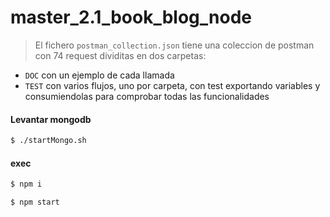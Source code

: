 # master_2.1_book_blog_node

> El fichero `postman_collection.json` tiene una coleccion de postman con 74 request dividitas en dos carpetas:

* `DOC` con un ejemplo de cada llamada
* `TEST` con varios flujos, uno por carpeta, con test exportando variables y consumiendolas para comprobar todas las funcionalidades

#### Levantar mongodb

```bash
$ ./startMongo.sh
```

#### exec

```bash
$ npm i

$ npm start
```